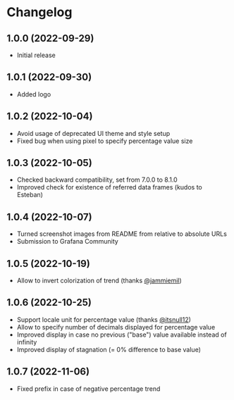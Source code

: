 # Changelog

## 1.0.0 (2022-09-29)

* Initial release

## 1.0.1 (2022-09-30)

* Added logo

## 1.0.2 (2022-10-04)

* Avoid usage of deprecated UI theme and style setup
* Fixed bug when using pixel to specify percentage value size

## 1.0.3 (2022-10-05)

* Checked backward compatibility, set from 7.0.0 to 8.1.0
* Improved check for existence of referred data frames (kudos to Esteban)

## 1.0.4 (2022-10-07)

* Turned screenshot images from README from relative to absolute URLs
* Submission to Grafana Community 

## 1.0.5 (2022-10-19)

* Allow to invert colorization of trend (thanks [@jammiemil](https://github.com/nikos/grafana-percent-trend-panel/issues/10))

## 1.0.6 (2022-10-25)

* Support locale unit for percentage value (thanks [@itsnull12](https://github.com/nikos/grafana-percent-trend-panel/issues/15))
* Allow to specify number of decimals displayed for percentage value 
* Improved display in case no previous ("base") value available instead of infinity
* Improved display of stagnation (= 0% difference to base value)

## 1.0.7 (2022-11-06)

* Fixed prefix in case of negative percentage trend
